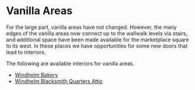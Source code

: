 # Vanilla Areas

For the large part, vanilla areas have not changed. However, the many edges of the vanilla areas now connect up to the wallwalk levels via stairs, and additional space have been made available for the marketplace square to its west. In these places we have opportunities for some new doors that lead to interiors.

The following are available interiors for vanilla areas.

* [Windhelm Bakery](/windhelm/details/vanilla/bakery.md)
* [Windhelm Blacksmith Quarters Attic](/windhelm/details/vanilla/blacksmithattic.md)